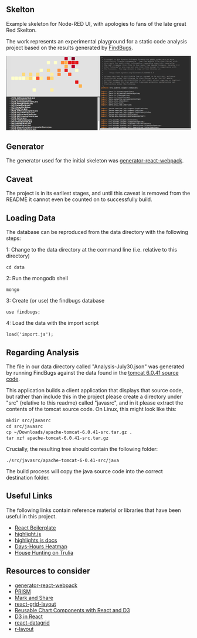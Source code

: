 ## Skelton

Example skeleton for Node-RED UI, with apologies to fans of the late great Red Skelton.

The work represents an experimental playground for a static code analysis project based on the results
generated by [FindBugs](http://findbugs.sourceforge.net).

![Screenshot](/src/images/skelton1.png?raw=true "Skelton screenshot")

## Generator

The generator used for the initial skeleton was [generator-react-webpack](https://github.com/newtriks/generator-react-webpack).

## Caveat

The project is in its earliest stages, and until this caveat is removed from the README it cannot even be counted on to successfully build.

## Loading Data

The database can be reproduced from the data directory with the following steps:

1: Change to the data directory at the command line (i.e. relative to this directory)

    cd data

2: Run the mongodb shell

    mongo

3: Create (or use) the findbugs database

    use findbugs;

4: Load the data with the import script

    load('import.js');

## Regarding Analysis

The file in our data directory called "Analysis-July30.json" was generated by running FindBugs against the
data found in the [tomcat 6.0.41 source code](https://archive.apache.org/dist/tomcat/tomcat-6/v6.0.41/src/apache-tomcat-6.0.41-src.tar.gz).

This application builds a client application that displays that source code, but rather than include this in the project
please create a directory under "src" (relative to this readme) called "javasrc", and in it please extract the contents
of the tomcat source code. On Linux, this might look like this:

```
mkdir src/javasrc
cd src/javasrc
cp ~/Downloads/apache-tomcat-6.0.41-src.tar.gz .
tar xzf apache-tomcat-6.0.41-src.tar.gz
```

Crucially, the resulting tree should contain the following folder:

    ./src/javasrc/apache-tomcat-6-0.41-src/java

The build process will copy the java source code into the correct destination folder.

## Useful Links

The following links contain reference material or libraries that have been useful in this project.

* [React Boilerplate](https://github.com/mbrio/react-boilerplate)
* [highlight.js](https://highlightjs.org/)
* [highlights.js docs](http://highlightjs.readthedocs.org/en/latest/)
* [Days-Hours Heatmap](http://bl.ocks.org/oyyd/859fafc8122977a3afd6)
* [House Hunting on Trulia](http://www.trulia.com/vis/tru247/)

## Resources to consider

* [generator-react-webpack](https://github.com/newtriks/generator-react-webpack)
* [PRISM](http://prismjs.com/index.html)
* [Mark and Share](https://github.com/SmartTeleMax/MaSha)
* [react-grid-layout](https://github.com/STRML/react-grid-layout)
* [Reusable Chart Components with React and D3](http://busypeoples.github.io/post/d3-with-react-js/)
* [D3 in React](http://nicolashery.com/integrating-d3js-visualizations-in-a-react-app/)
* [react-datagrid](https://github.com/zippyui/react-datagrid)
* [r-layout](https://github.com/Zinggi/RLayout)

